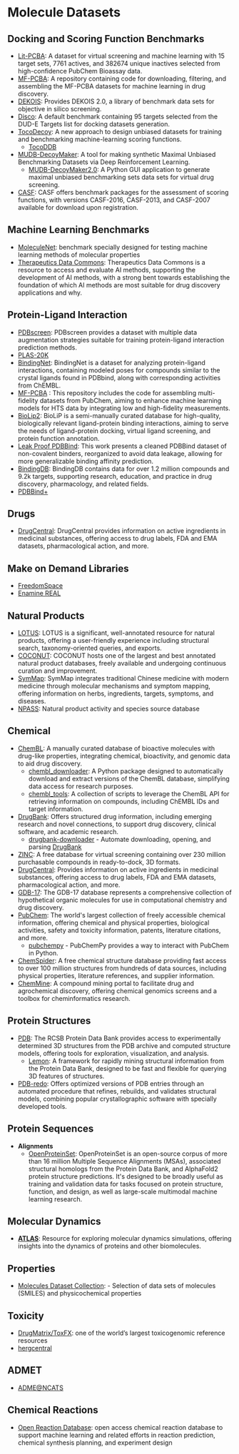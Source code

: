 # Molecule Datasets

## Docking and Scoring Function Benchmarks

- [Lit-PCBA](https://drugdesign.unistra.fr/LIT-PCBA/index.html): A dataset for virtual screening and machine learning with 15 target sets, 7761 actives, and 382674 unique inactives selected from high-confidence PubChem Bioassay data.
- [MF-PCBA](https://github.com/davidbuterez/mf-pcba): A repository containing code for downloading, filtering, and assembling the MF-PCBA datasets for machine learning in drug discovery.
- [DEKOIS](http://www.pharmchem.uni-tuebingen.de/dekois/): Provides DEKOIS 2.0, a library of benchmark data sets for objective in silico screening.
- [Disco](http://disco.csb.pitt.edu/Targets_top1.php?ligands): A default benchmark containing 95 targets selected from the DUD-E Targets list for docking datasets generation.
- [TocoDecoy](https://github.com/5AGE-zhang/TocoDecoy): A new approach to design unbiased datasets for training and benchmarking machine-learning scoring functions.
  - [TocoDDB](http://cadd.zju.edu.cn/tocodecoy/)
- [MUDB-DecoyMaker](https://github.com/taoshen99/MUBDsyn): A tool for making synthetic Maximal Unbiased Benchmarking Datasets via Deep Reinforcement Learning.
  - [MUDB-DecoyMaker2.0](https://github.com/jwxia2014/MUBD-DecoyMaker2.0): A Python GUI application to generate maximal unbiased benchmarking sets data sets for virtual drug screening.
- [CASF](http://www.pdbbind.org.cn/casf.php): CASF offers benchmark packages for the assessment of scoring functions, with versions CASF-2016, CASF-2013, and CASF-2007 available for download upon registration.

## Machine Learning Benchmarks

- [MoleculeNet](https://moleculenet.org/): benchmark specially designed for testing machine learning methods of molecular properties
- [Therapeutics Data Commons](https://tdcommons.ai/): Therapeutics Data Commons is a resource to access and evaluate AI methods, supporting the development of AI methods, with a strong bent towards establishing the foundation of which AI methods are most suitable for drug discovery applications and why.

## Protein-Ligand Interaction

- [PDBscreen](https://zenodo.org/records/8049380): PDBscreen provides a dataset with multiple data augmentation strategies suitable for training protein-ligand interaction prediction methods.
- [PLAS-20K](https://chemrxiv.org/engage/api-gateway/chemrxiv/assets/orp/resource/item/64cca66569bfb8925a5514c5/original/plas-20k-extended-dataset-of-protein-ligand-affinities-from-md-simulations-for-machine-learning-applications.pdf)
- [BindingNet](http://bindingnet.huanglab.org.cn/):  BindingNet is a dataset for analyzing protein-ligand interactions, containing modeled poses for compounds similar to the crystal ligands found in PDBbind, along with corresponding activities from ChEMBL.
- [MF-PCBA](https://github.com/davidbuterez/mf-pcba) : This repository includes the code for assembling multi-fidelity datasets from PubChem, aiming to enhance machine learning models for HTS data by integrating low and high-fidelity measurements.
- [BioLip2](https://zhanggroup.org/BioLiP/index.cgi): BioLiP is a semi-manually curated database for high-quality, biologically relevant ligand-protein binding interactions, aiming to serve the needs of ligand-protein docking, virtual ligand screening, and protein function annotation.
- [Leak Proof PDBBind](https://arxiv.org/abs/2308.09639): This work presents a cleaned PDBBind dataset of non-covalent binders, reorganized to avoid data leakage, allowing for more generalizable binding affinity prediction.
- [BindingDB](https://www.bindingdb.org/bind/index.jsp): BindingDB contains data for over 1.2 million compounds and 9.2k targets, supporting research, education, and practice in drug discovery, pharmacology, and related fields.
- [PDBBind+](https://www.pdbbind-plus.org.cn/)

## Drugs

- [DrugCentral](https://drugcentral.org/): DrugCentral provides information on active ingredients in medicinal substances, offering access to drug labels, FDA and EMA datasets, pharmacological action, and more.

## Make on Demand Libraries

- [FreedomSpace](https://chem-space.com/compounds/freedom-space)
- [Enamine REAL](https://enamine.net/compound-collections/real-compounds/real-database)

## Natural Products

- [LOTUS](https://lotus.naturalproducts.net/): LOTUS is a significant, well-annotated resource for natural products, offering a user-friendly experience including structural search, taxonomy-oriented queries, and exports.
- [COCONUT](https://coconut.naturalproducts.net/): COCONUT hosts one of the largest and best annotated natural product databases, freely available and undergoing continuous curation and improvement.
- [SymMap](http://www.symmap.org/): SymMap integrates traditional Chinese medicine with modern medicine through molecular mechanisms and symptom mapping, offering information on herbs, ingredients, targets, symptoms, and diseases.
- [NPASS](https://bidd.group/NPASS/): Natural product activity and species source database

## Chemical

- [ChemBL](https://www.ebi.ac.uk/chembl/): A manually curated database of bioactive molecules with drug-like properties, integrating chemical, bioactivity, and genomic data to aid drug discovery.
  - [chembl_downloader](https://github.com/cthoyt/chembl-downloader): A Python package designed to automatically download and extract versions of the ChemBL database, simplifying data access for research purposes.
  - [chembl_tools](https://github.com/mgalardini/chembl_tools): A collection of scripts to leverage the ChemBL API for retrieving information on compounds, including ChEMBL IDs and target information.
- [DrugBank](https://go.drugbank.com/): Offers structured drug information, including emerging research and novel connections, to support drug discovery, clinical software, and academic research.
  - [drugbank-downloader](https://github.com/cthoyt/drugbank_downloader) - Automate downloading, opening, and parsing [DrugBank](https://www.drugbank.com/)
- [ZINC](https://zinc.docking.org/): A free database for virtual screening containing over 230 million purchasable compounds in ready-to-dock, 3D formats.
- [DrugCentral](https://drugcentral.org/): Provides information on active ingredients in medicinal substances, offering access to drug labels, FDA and EMA datasets, pharmacological action, and more.
- [GDB-17](http://gdb.unibe.ch/): The GDB-17 database represents a comprehensive collection of hypothetical organic molecules for use in computational chemistry and drug discovery.
- [PubChem](https://pubchem.ncbi.nlm.nih.gov/): The world's largest collection of freely accessible chemical information, offering chemical and physical properties, biological activities, safety and toxicity information, patents, literature citations, and more.
  - [pubchempy](http://pubchempy.readthedocs.io/en/latest/) - PubChemPy provides a way to interact with PubChem in Python.
- [ChemSpider](http://chemspider.com/): A free chemical structure database providing fast access to over 100 million structures from hundreds of data sources, including physical properties, literature references, and supplier information.
- [ChemMine](http://chemminedb.ucr.edu/): A compound mining portal to facilitate drug and agrochemical discovery, offering chemical genomics screens and a toolbox for cheminformatics research.

## Protein Structures

- [PDB](https://www.rcsb.org/): The RCSB Protein Data Bank provides access to experimentally determined 3D structures from the PDB archive and computed structure models, offering tools for exploration, visualization, and analysis.
  - [Lemon](https://github.com/chopralab/lemon): A framework for rapidly mining structural information from the Protein Data Bank, designed to be fast and flexible for querying 3D features of structures.
- [PDB-redo](https://pdb-redo.eu/): Offers optimized versions of PDB entries through an automated procedure that refines, rebuilds, and validates structural models, combining popular crystallographic software with specially developed tools.

## Protein Sequences

- **Alignments**
  - [OpenProteinSet](https://arxiv.org/abs/2308.05326): OpenProteinSet is an open-source corpus of more than 16 million Multiple Sequence Alignments (MSAs), associated structural homologs from the Protein Data Bank, and AlphaFold2 protein structure predictions. It's designed to be broadly useful as training and validation data for tasks focused on protein structure, function, and design, as well as large-scale multimodal machine learning research.

## Molecular Dynamics

- **[ATLAS](https://www.dsimb.inserm.fr/ATLAS)**: Resource for exploring molecular dynamics simulations, offering insights into the dynamics of proteins and other biomolecules.

## Properties

- [Molecules Dataset Collection](https://github.com/GLambard/Molecules_Dataset_Collection?tab=readme-ov-file): - Selection of data sets of molecules (SMILES) and physicochemical properties

## Toxicity

- [DrugMatrix/ToxFX](https://ntp.niehs.nih.gov/data/drugmatrix): one of the world’s largest toxicogenomic reference resources
- [hergcentral](http://www.hergcentral.org/)

## ADMET

- [ADME@NCATS](https://opendata.ncats.nih.gov/adme/)

## Chemical Reactions

- [Open Reaction Database](https://docs.open-reaction-database.org/en/latest/): open access chemical reaction database to support machine learning and related efforts in reaction prediction, chemical synthesis planning, and experiment design
